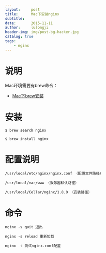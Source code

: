 ```yaml
---
layout:     post
title:      Mac下安装nginx
subtitle:   
date:       2015-11-11
author:     lulongji
header-img: img/post-bg-hacker.jpg
catalog: true
tags:
    - nginx
---
```


# 说明
Mac环境需要有brew命令：
- [Mac下brew安装]()

# 安装
    $ brew search nginx

    $ brew install nginx


# 配置说明
    /usr/local/etc/nginx/nginx.conf （配置文件路径）

    /usr/local/var/www （服务器默认路径）

    /usr/local/Cellar/nginx/1.8.0 （安装路径）

# 命令
    nginx -s quit 退出

    nginx -s reload 重新加载

    nginx -t 测试nginx.conf配置


